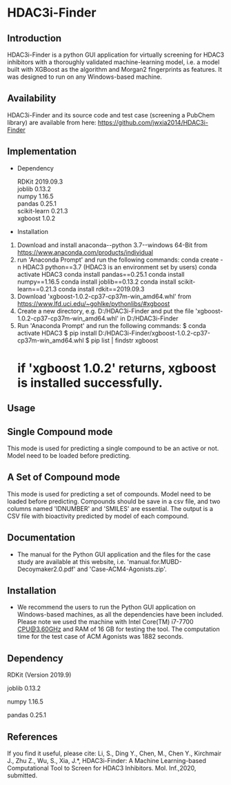 # HDAC3i-Finder

Introduction
-----------------------------------
HDAC3i-Finder is a python GUI application for virtually screening for HDAC3 inhibitors with a thoroughly validated machine-learning model, i.e. a model built with XGBoost as the algorithm and Morgan2 fingerprints as features. It was designed to run on any Windows-based machine.

Availability
-----------------------------------
HDAC3i-Finder and its source code and test case (screening a PubChem library) are available from here: 
https://github.com/jwxia2014/HDAC3i-Finder

Implementation
-----------------------------------
* Dependency

  RDKit 2019.09.3  
  joblib 0.13.2  
  numpy 1.16.5  
  pandas 0.25.1  
  scikit-learn 0.21.3  
  xgboost 1.0.2

* Installation

1) Download and install anaconda--python 3.7--windows 64-Bit from https://www.anaconda.com/products/individual
2) run 'Anaconda Prompt' and run the following commands:
  conda create -n HDAC3 python==3.7 (HDAC3 is an environment set by users)
  conda activate HDAC3
  conda install pandas==0.25.1
  conda install numpy==1.16.5
  conda install joblib==0.13.2
  conda install scikit-learn==0.21.3
  conda install rdkit==2019.09.3
3) Download 'xgboost-1.0.2-cp37-cp37m-win_amd64.whl' from https://www.lfd.uci.edu/~gohlke/pythonlibs/#xgboost
4) Create a new directory, e.g. D:/HDAC3i-Finder and put the file 'xgboost-1.0.2-cp37-cp37m-win_amd64.whl' in D:/HDAC3i-Finder  
5) Run 'Anaconda Prompt' and run the following commands:
   $ conda activate HDAC3
   $ pip install D:/HDAC3i-Finder/xgboost-1.0.2-cp37-cp37m-win_amd64.whl
   $ pip list | findstr xgboost   
   # if 'xgboost 1.0.2' returns, xgboost is installed successfully. 

  
Usage
-----------------------------------

## Single Compound mode
This mode is used for predicting a single compound  to be an active or not.
Model need to be loaded before predicting.

## A Set of Compound mode
This mode is used for predicting a set of compounds.
Model need to be loaded before predicting.
Compounds should be save in a csv file, and two columns named 'IDNUMBER' and 'SMILES' are essential.
The output is a CSV file with bioactivity predicted by model of each compound. 


Documentation
-----------------------------------

* The manual for the Python GUI application and the files for the case study are available at this website, i.e. 'manual.for.MUBD-Decoymaker2.0.pdf' and 'Case-ACM4-Agonists.zip'.


Installation
-----------------------------------

* We recommend the users to run the Python GUI application on Windows-based machines, as all the dependencies have been included. Please note we used the machine with Intel Core(TM) i7-7700 CPU@3.60GHz and RAM of 16 GB for testing the tool. The computation time for the test case of ACM Agonists was 1882 seconds. 

Dependency 
-----------------------------------
RDKit (Version 2019.9)

joblib 0.13.2

numpy 1.16.5

pandas 0.25.1

References
-----------------------------------
If you find it useful, please cite: 
Li, S., Ding Y., Chen, M., Chen Y., Kirchmair J., Zhu Z., Wu, S., Xia, J.*, HDAC3i-Finder: A Machine Learning-based Computational Tool to Screen for HDAC3 Inhibitors. Mol. Inf.,2020, submitted. 
